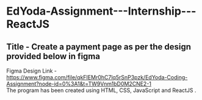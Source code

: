 # EdYoda-Assignment---Internship---ReactJS

## Title - Create a payment page as per the design provided below in figma 

Figma Design Link - https://www.figma.com/file/qkFIEMr0hC7lq5rSnP3pzk/EdYoda-Coding-Assignment?node-id=0%3A1&t=TW9Vnm1bD0M2CNE2-1 \
The program has been created using HTML, CSS, JavaScript and ReactJS .
